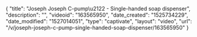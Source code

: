{
    "title": "Joseph Joseph C-pump\u2122 - Single-handed soap dispenser",
    "description": "",
    "videoid": "163565950",
    "date_created": "1525734229",
    "date_modified": "1527014051",
    "type": "captivate",
    "layout": "video",
    "url": "\/v\/joseph-joseph-c-pump-single-handed-soap-dispenser\/163565950"
}